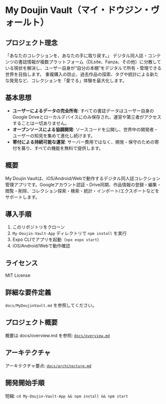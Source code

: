 # My Doujin Vault（マイ・ドウジン・ヴォールト）

## プロジェクト理念

「あなたのコレクションを、あなたの手に取り戻す。」
デジタル同人誌・コンテンツの書誌情報が複数プラットフォーム（DLsite、Fanza、その他）に分散している現状を解決し、ユーザー自身が“自分の本棚”をデジタルで所有・管理できる世界を目指します。
重複購入の防止、過去作品の探索、タグや統計による新たな発見など、コレクションを「愛でる」体験を最大化します。

## 基本思想

- **ユーザーによるデータの完全所有**: すべての書誌データはユーザー自身のGoogle Driveとローカルデバイスにのみ保存され、運営や第三者がアクセスすることは一切ありません。
- **オープンソースによる協調開発**: ソースコードを公開し、世界中の開発者・ユーザーの知見を集めて進化し続けます。
- **寄付による持続可能な運営**: サーバー費用ではなく、開発・保守のための寄付を募り、すべての機能を無料で提供します。

## 概要

My Doujin Vaultは、iOS/Android/Webで動作するデジタル同人誌コレクション管理アプリです。Googleアカウント認証・Drive同期、作品情報の登録・編集・閲覧・削除、コレクション探索・検索・統計・インポート/エクスポートなどをサポートします。

## 導入手順

1. このリポジトリをクローン
2. `My-Doujin-Vault-App` ディレクトリで `npm install` を実行
3. Expo CLIでアプリを起動（`npx expo start`）
4. iOS/Android/Webで動作確認

## ライセンス

MIT License

## 詳細な要件定義

`docs/MyDoujinVault.md` を参照してください。

## プロジェクト概要

概要は docs/overview.md を参照: [`docs/overview.md`](docs/overview.md)

## アーキテクチャ

アーキテクチャ要点: [`docs/architecture.md`](docs/architecture.md)

## 開発開始手順

短縮: `cd My-Doujin-Vault-App && npm install && npm start`

